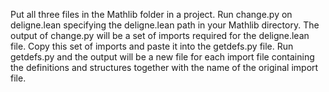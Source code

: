 Put all three files in the Mathlib folder in a project.
Run change.py on deligne.lean specifying the deligne.lean path in your Mathlib directory.
The output of change.py will be a set of imports required for the deligne.lean file.
Copy this set of imports and paste it into the getdefs.py file.
Run getdefs.py and the output will be a new file for each import file
containing the definitions and structures together with the name of the
original import file.
